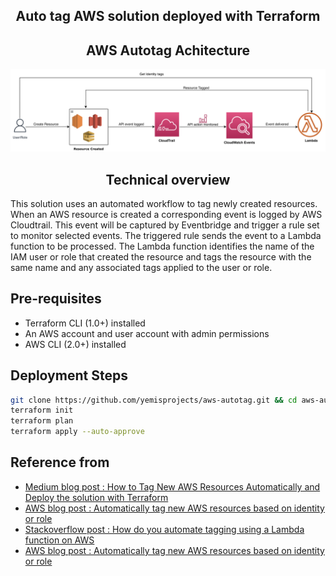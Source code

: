 <h2 align="center">Auto tag AWS solution deployed with Terraform</h2>

<h2 align="center">AWS Autotag Achitecture</h2>

![Solution](https://github.com/yemisprojects/aws-autotag/blob/main/images/Architecture.png)
<h4 align="center"></h4>

<h2 align="center">Technical overview</h2>

This solution uses an automated workflow to tag newly created resources. When an AWS resource is created a corresponding event is logged by AWS Cloudtrail. This event will be captured by Eventbridge and trigger a rule set to monitor selected events. The triggered rule sends the event to a Lambda function to be processed. The Lambda function identifies the name of the IAM user or role that created the resource and tags the resource with the same name and any associated tags applied to the user or role.

## Pre-requisites
- Terraform CLI (1.0+) installed
- An AWS account and user account with admin permissions
- AWS CLI (2.0+) installed

## Deployment Steps

```bash
git clone https://github.com/yemisprojects/aws-autotag.git && cd aws-autotag
terraform init
terraform plan
terraform apply --auto-approve
```

## Reference from
- [Medium blog post : How to Tag New AWS Resources Automatically and Deploy the solution with Terraform](https://aws.plainenglish.io/how-to-auto-tag-new-aws-resources-and-deploy-solution-with-terraform-de48ec644d95)
- [AWS blog post : Automatically tag new AWS resources based on identity or role](https://aws.amazon.com/blogs/mt/auto-tag-aws-resources/)
- [Stackoverflow post : How do you automate tagging using a Lambda function on AWS](https://stackoverflow.com/questions/56484540/how-do-you-automate-tagging-using-a-lambda-function-on-aws)
- [AWS blog post : Automatically tag new AWS resources based on identity or role](https://aws.amazon.com/blogs/mt/auto-tag-aws-resources/)
